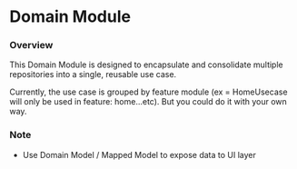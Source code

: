 # Domain Module

### Overview

This Domain Module is designed to encapsulate and consolidate multiple repositories into a single,
reusable use case.

Currently, the use case is grouped by feature module (ex = HomeUsecase will only be used in feature:
home...etc). But you could do it with your own way.

### Note

- Use Domain Model / Mapped Model to expose data to UI layer